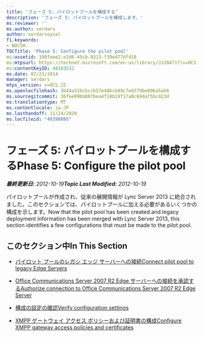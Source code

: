 ```yaml
---
title: 'フェーズ 5: パイロットプールを構成する'
description: 'フェーズ 5: パイロットプールを構成します。'
ms.reviewer: ''
ms.author: serdars
author: serdarsoysal
f1.keywords:
- NOCSH
TOCTitle: 'Phase 5: Configure the pilot pool'
ms:assetid: 190faee2-e2d6-45cb-8315-f39e477df418
ms:mtpsurl: https://technet.microsoft.com/en-us/library/JJ204717(v=OCS.15)
ms:contentKeyID: 48183532
ms.date: 07/23/2014
manager: serdars
mtps_version: v=OCS.15
ms.openlocfilehash: 3b44a31bcbccb57e486cb89c7ed379be896a5ab6
ms.sourcegitcommit: 36fee89bb887bea4f18b19f17a8c69daf5bc423d
ms.translationtype: MT
ms.contentlocale: ja-JP
ms.lasthandoff: 11/24/2020
ms.locfileid: "49398895"
---
```

# <a name="phase-5-configure-the-pilot-pool"></a><span data-ttu-id="d82e6-103">フェーズ 5: パイロットプールを構成する</span><span class="sxs-lookup"><span data-stu-id="d82e6-103">Phase 5: Configure the pilot pool</span></span>

<div data-xmlns="http://www.w3.org/1999/xhtml">

<div class="topic" data-xmlns="http://www.w3.org/1999/xhtml" data-msxsl="urn:schemas-microsoft-com:xslt" data-cs="https://msdn.microsoft.com/">

<div data-asp="https://msdn2.microsoft.com/asp">



</div>

<div id="mainSection">

<div id="mainBody"><span data-ttu-id="d82e6-104">

<span> </span></span><span class="sxs-lookup"><span data-stu-id="d82e6-104">

<span> </span></span></span>

<span data-ttu-id="d82e6-105">_**最終更新日:** 2012-10-19_</span><span class="sxs-lookup"><span data-stu-id="d82e6-105">_**Topic Last Modified:** 2012-10-19_</span></span>

<span data-ttu-id="d82e6-106">パイロットプールが作成され、従来の展開情報が Lync Server 2013 に統合されました。このセクションでは、パイロットプールに加える必要があるいくつかの構成を示します。</span><span class="sxs-lookup"><span data-stu-id="d82e6-106">Now that the pilot pool has been created and legacy deployment information has been merged with Lync Server 2013, this section identifies a few configurations that must be made to the pilot pool.</span></span>

<div>

## <a name="in-this-section"></a><span data-ttu-id="d82e6-107">このセクション中</span><span class="sxs-lookup"><span data-stu-id="d82e6-107">In This Section</span></span>

  - [<span data-ttu-id="d82e6-108">パイロット プールのレガシ エッジ サーバーへの接続</span><span class="sxs-lookup"><span data-stu-id="d82e6-108">Connect pilot pool to legacy Edge Servers</span></span>](connect-pilot-pool-to-legacy-edge-servers.md)

  - [<span data-ttu-id="d82e6-109">Office Communications Server 2007 R2 Edge サーバーへの接続を承認する</span><span class="sxs-lookup"><span data-stu-id="d82e6-109">Authorize connection to Office Communications Server 2007 R2 Edge Server</span></span>](authorize-connection-to-office-communications-server-2007-r2-edge-server.md)

  - [<span data-ttu-id="d82e6-110">構成の設定の確認</span><span class="sxs-lookup"><span data-stu-id="d82e6-110">Verify configuration settings</span></span>](verify-configuration-settings.md)

  - [<span data-ttu-id="d82e6-111">XMPP ゲートウェイ アクセス ポリシーおよび証明書の構成</span><span class="sxs-lookup"><span data-stu-id="d82e6-111">Configure XMPP gateway access policies and certificates</span></span>](configure-xmpp-gateway-access-policies-and-certificates.md)

<span data-ttu-id="d82e6-112"></div>

</div>

<span> </span>

</div>

</div>

</span><span class="sxs-lookup"><span data-stu-id="d82e6-112"></div>

</div>

<span> </span>

</div>

</div>

</span></span></div>

